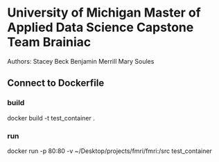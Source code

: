 # University of Michigan Master of Applied Data Science Capstone Team Brainiac

Authors:
Stacey Beck
Benjamin Merrill
Mary Soules


## Connect to Dockerfile 
### build 
docker build -t test_container .

### run
docker run -p 80:80 -v ~/Desktop/projects/fmri/fmri:/src test_container
